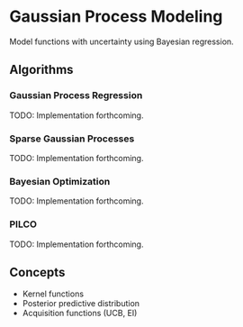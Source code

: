 # Gaussian Process Modeling

Model functions with uncertainty using Bayesian regression.

## Algorithms

### Gaussian Process Regression
TODO: Implementation forthcoming.

### Sparse Gaussian Processes
TODO: Implementation forthcoming.

### Bayesian Optimization
TODO: Implementation forthcoming.

### PILCO
TODO: Implementation forthcoming.

## Concepts

- Kernel functions
- Posterior predictive distribution
- Acquisition functions (UCB, EI)
